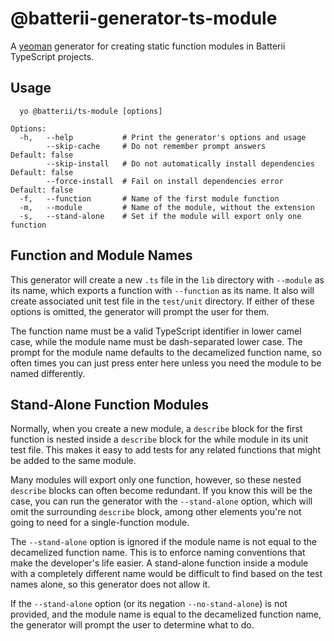 # @batterii-generator-ts-module
A [yeoman](https://yeoman.io/) generator for creating static function modules in
Batterii TypeScript projects.

## Usage
```
  yo @batterii/ts-module [options]

Options:
  -h,   --help           # Print the generator's options and usage
        --skip-cache     # Do not remember prompt answers                                                                                 Default: false
        --skip-install   # Do not automatically install dependencies                                                                      Default: false
        --force-install  # Fail on install dependencies error                                                                             Default: false
  -f,   --function       # Name of the first module function
  -m,   --module         # Name of the module, without the extension
  -s,   --stand-alone    # Set if the module will export only one function

```

## Function and Module Names
This generator will create a new `.ts` file in the `lib` directory with
`--module` as its name, which exports a function with `--function` as its name.
It also will create associated unit test file in the `test/unit` directory. If
either of these options is omitted, the generator will prompt the user for them.

The function name must be a valid TypeScript identifier in lower camel case,
while the module name must be dash-separated lower case. The prompt for the
module name defaults to the decamelized function name, so often times you can
just press enter here unless you need the module to be named differently.

## Stand-Alone Function Modules
Normally, when you create a new module, a `describe` block for the first
function is nested inside a `describe` block for the while module in its unit
test file. This makes it easy to add tests for any related functions that might
be added to the same module.

Many modules will export only one function, however, so these nested `describe`
blocks can often become redundant. If you know this will be the case, you can
run the generator with the `--stand-alone` option, which will omit the
surrounding `describe` block, among other elements you're not going to need for
a single-function module.

The `--stand-alone` option is ignored if the module name is not equal to the
decamelized function name. This is to enforce naming conventions that make the
developer's life easier. A stand-alone function inside a module with a
completely different name would be difficult to find based on the test names
alone, so this generator does not allow it.

If the `--stand-alone` option (or its negation `--no-stand-alone`) is not
provided, and the module name is equal to the decamelized function name, the
generator will prompt the user to determine what to do.
